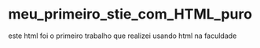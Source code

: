 # meu_primeiro_stie_com_HTML_puro
 este html foi o primeiro trabalho que realizei usando html na faculdade
